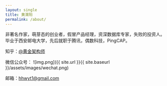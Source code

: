 ```yaml
---
layout: single
title: 黄渭阳
permalink: /about/
---
```


非著名作家，萌芽态的创业者，假冒产品经理，资深数据库专家，失败的投资人。毕业于西安邮电大学，先后就职于腾讯，偶数科技，PingCAP。

知乎：[@黄金架构师](https://www.zhihu.com/people/huang-wei-yang-70)

微信公众号：
![img.png]({{ site.url }}{{ site.baseurl }}/assets/images/wechat.png)

邮箱：hhwyt1@gmail.com
